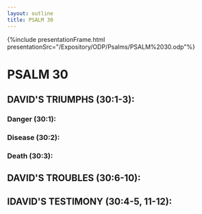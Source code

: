 ```yaml
---
layout: outline
title: PSALM 30
---
```

{%include presentationFrame.html presentationSrc="/Expository/ODP/Psalms/PSALM%2030.odp"%}

# PSALM 30 
## DAVID\'S TRIUMPHS (30:1-3): 
###  Danger (30:1): 
###  Disease (30:2): 
###  Death (30:3): 
## DAVID\'S TROUBLES (30:6-10): 
## IDAVID\'S TESTIMONY (30:4-5, 11-12): 
